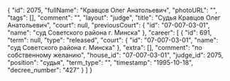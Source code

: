 {
    "id": 2075,
    "fullName": "Кравцов Олег Анатольевич",
    "photoURL": "",
    "tags": [],
    "comment": "",
    "layout": "judge",
    "title": "Судья Кравцов Олег Анатольевич",
    "court": null,
    "previousCourt": {
        "id": "07-007-03-01",
        "name": "суд Советского района г. Минска"
    },
    "career": [
        {
            "id": 691,
            "term": null,
            "type": "released",
            "court": {
                "id": "07-007-03-01",
                "name": "суд Советского района г. Минска"
            },
            "extra": [],
            "comment": "по собственному желанию",
            "house_id": "07-007-03-01",
            "judge_id": 2075,
            "position": "судья",
            "term_type": "",
            "timestamp": "1995-10-18",
            "decree_number": "427"
        }
    ]
}